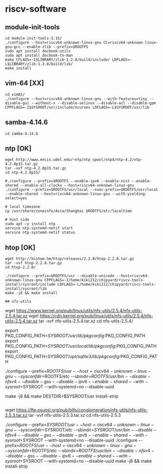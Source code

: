 # riscv-software
## module-init-tools
```
cd module-init-tools-3.15/
./configure --host=riscv64-unknown-linux-gnu CC=riscv64-unknown-linux-gnu-gcc --enable-zlib --prefix=$ROOTFS
sudo apt install docbook-utils
sudo apt install docbook-to-man
make CFLAGS=-I$LIBRARY/zlib-1.2.8/build/include/ LDFLAGS=-L$LIBRARY/zlib-1.2.8/build/lib/
make install
```

## vim-64 [XX]
```
cd vim81/
./configure --host=riscv64-unknown-linux-gnu --with-features=tiny --disable-gui --without-x --disable-selinux --disable-acl --disable-gpm CPPFLAGS=-I$SYSROOT/usr/include/ncurses LDFLAGS=-L$SYSROOT/usr/lib
```

## samba-4.14.6
```
cd samba-4.14.6
```

## ntp [OK]
```
wget http://www.eecis.udel.edu/~ntp/ntp_spool/ntp4/ntp-4.2/ntp-4.2.8p15.tar.gz
tar -xvf ntp-4.2.8p15.tar.gz
cd ntp-4.2.8p15/

#./configure --prefix=$ROOTFS --enable-ipv6 --enable-nist --enable-shared --enable-all-clocks --host=riscv64-unknown-linux-gnu
./configure --prefix=$ROOTFS/usr/local --exec-prefix=$ROOTFS/usr/local --enable-shared --host=riscv64-unknown-linux-gnu --with-yielding-select=yes

# local timezone
cp /usr/share/zoneinfo/Asia/Shanghai $ROOTFS/etc/localtime

# host side
sudo apt –y install ntp
service ntp-systemd-netif start
service ntp-systemd-netif status
```

## htop [OK]
```
wget http://hisham.hm/htop/releases/2.2.0/htop-2.2.0.tar.gz
tar -xvf htop-2.2.0.tar.gz
cd htop-2.2.0/

./configure --prefix=$ROOTFS/usr --disable-unicode --host=riscv64-unknown-linux-gnu CPPFLAGS=-I/home/kiki212/chipyard/riscv-tools-install/sysroot/include LDFLAGS=-L/home/kiki212/chipyard/riscv-tools-install/sysroot/lib
make -j8 && make install
```

```
## nfs-utils
```
wget https://www.kernel.org/pub/linux/utils/nfs-utils/2.5.4/nfs-utils-2.5.4.tar.xz
wget https://cdn.kernel.org/pub/linux/utils/nfs-utils/2.5.4/nfs-utils-2.5.4.tar.xz
tar -xvf nfs-utils-2.5.4.tar.xz
cd nfs-utils-2.5.4/

export PKG_CONFIG_PATH=$SYSROOT/usr/lib/pkgconfig:$PKG_CONFIG_PATH
export PKG_CONFIG_PATH=$SYSROOT/usr/local/lib/pkgconfig:$PKG_CONFIG_PATH
export PKG_CONFIG_PATH=$SYSROOT/opt/sqlite3/lib/pkgconfig:$PKG_CONFIG_PATH

./configure --prefix=$ROOTFS/usr --host=riscv64-unknown-linux-gnu --sysconfdir=$ROOTFS/etc --sbindir=$ROOTFS/usr/bin --disable-nfsv4 --disable-gss --disable-ipv6  --enable-shared --with-sysroot=$SYSROOT --with-systemd=no --disable-uuid

make -j8 && make DESTDIR=$SYSROOT/usr install-strip
```

```
wget https://ftp.osuosl.org/pub/blfs/conglomeration/nfs-utils/nfs-utils-2.5.3.tar.xz
tar -xvf nfs-utils-2.5.3.tar.xz 
cd nfs-utils-2.5.3

./configure --prefix=$SYSROOT/usr --host=riscv64-unknown-linux-gnu --sysconfdir=$SYSROOT/etc --sbindir=$SYSROOT/usr/bin --disable-nfsv4 --disable-gss --disable-ipv6 --enable-shared --with-sysroot=$SYSROOT --with-systemd=no --disable-uuid
./configure --prefix=$ROOTFS/usr --host=riscv64-unknown-linux-gnu --sysconfdir=$ROOTFS/etc --sbindir=$ROOTFS/usr/bin --disable-nfsv4 --disable-gss --disable-ipv6 --enable-shared --with-sysroot=$SYSROOT --with-systemd=no --disable-uuid
make -j8 && make install-strip
```
